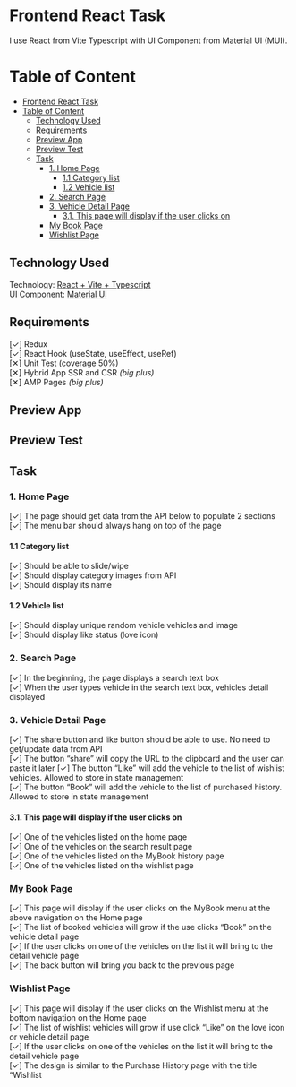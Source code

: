 # Frontend React Task

I use React from Vite Typescript with UI Component from Material UI (MUI).

# Table of Content

- [Frontend React Task](#frontend-react-task)
- [Table of Content](#table-of-content)
  - [Technology Used](#technology-used)
  - [Requirements](#requirements)
  - [Preview App](#preview-app)
  - [Preview Test](#preview-test)
  - [Task](#task)
    - [1. Home Page](#1-home-page)
      - [1.1 Category list](#11-category-list)
      - [1.2 Vehicle list](#12-vehicle-list)
    - [2. Search Page](#2-search-page)
    - [3. Vehicle Detail Page](#3-vehicle-detail-page)
      - [3.1. This page will display if the user clicks on](#31-this-page-will-display-if-the-user-clicks-on)
    - [My Book Page](#my-book-page)
    - [Wishlist Page](#wishlist-page)

## Technology Used

Technology: [React + Vite + Typescript](https://vitejs.dev/guide/)  
UI Component: [Material UI](https://mui.com/material-ui/)

## Requirements

[✓]  Redux  
[✓]  React Hook (useState, useEffect, useRef)  
[✕]  Unit Test (coverage 50%)  
[✕]  Hybrid App SSR and CSR _(big plus)_  
[✕]  AMP Pages _(big plus)_  

## Preview App

## Preview Test

## Task

### 1. Home Page

[✓] The page should get data from the API below to populate 2 sections  
[✓] The menu bar should always hang on top of the page

#### 1.1 Category list

[✓] Should be able to slide/wipe  
[✓] Should display category images from API  
[✓] Should display its name  

#### 1.2 Vehicle list

[✓] Should display unique random vehicle vehicles and image  
[✓] Should display like status (love icon)
   

### 2. Search Page

[✓]  In the beginning, the page displays a search text box  
[✓]  When the user types vehicle in the search text box, vehicles detail displayed

### 3. Vehicle Detail Page

[✓] The share button and like button should be able to use. No need to get/update data from API  
[✓] The button “share” will copy the URL to the clipboard and the user can paste it later
[✓] The button “Like” will add the vehicle to the list of wishlist vehicles. Allowed to store in state management  
[✓] The button “Book” will add the vehicle to the list of purchased history. Allowed to store in state management

#### 3.1. This page will display if the user clicks on

[✓] One of the vehicles listed on the home page  
[✓] One of the vehicles on the search result page  
[✓] One of the vehicles listed on the MyBook history page  
[✓] One of the vehicles listed on the wishlist page  

### My Book Page

[✓] This page will display if the user clicks on the MyBook menu at the above navigation on the Home page  
[✓] The list of booked vehicles will grow if the use clicks “Book” on the vehicle detail page  
[✓] If the user clicks on one of the vehicles on the list it will bring to the detail vehicle page    
[✓] The back button will bring you back to the previous page  

### Wishlist Page

[✓] This page will display if the user clicks on the Wishlist menu at the bottom navigation on
the Home page  
[✓] The list of wishlist vehicles will grow if use click “Like” on the love icon or vehicle detail 
page  
[✓] If the user clicks on one of the vehicles on the list it will bring to the detail vehicle page  
[✓] The design is similar to the Purchase History page with the title “Wishlist

